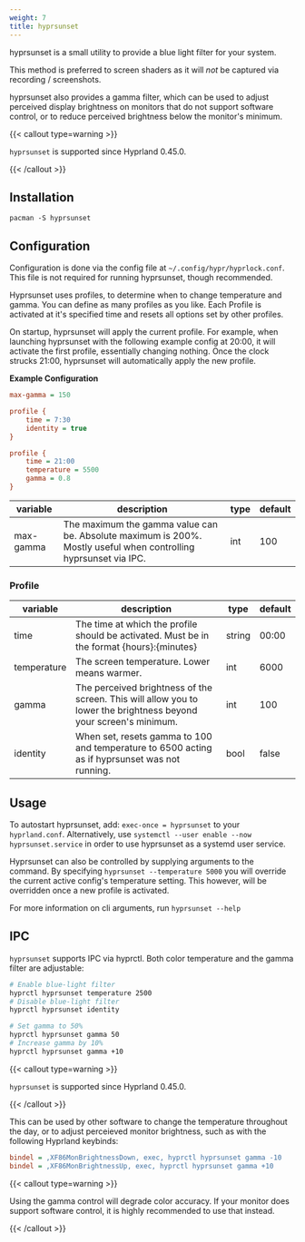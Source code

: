 ```yaml
---
weight: 7
title: hyprsunset
---
```


hyprsunset is a small utility to provide a blue light filter
for your system.

This method is preferred to screen shaders as it will _not_ be captured via recording / screenshots.

hyprsunset also provides a gamma filter, which can be used to
adjust perceived display brightness on monitors that do not
support software control, or to reduce perceived brightness
below the monitor's minimum.

{{< callout type=warning >}}

`hyprsunset` is supported since Hyprland 0.45.0.

{{< /callout >}}

## Installation

`pacman -S hyprsunset`

## Configuration

Configuration is done via the config file at `~/.config/hypr/hyprlock.conf`. This file is not required for running hyprsunset, though recommended.

Hyprsunset uses profiles, to determine when to change temperature and gamma. You can define as many profiles as you like. Each Profile is activated at it's specified time and resets all options set by other profiles.

On startup, hyprsunset will apply the current profile. For example, when launching hyprsunset with the following example config at 20:00, it will activate the first profile, essentially changing nothing. Once the clock strucks 21:00, hyprsunset will automatically apply the new profile.

**Example Configuration**
```ini
max-gamma = 150

profile {
    time = 7:30
    identity = true
}

profile {
    time = 21:00
    temperature = 5500
    gamma = 0.8
}
```


| variable | description | type | default |
| -- | -- | -- | -- |
| max-gamma | The maximum the gamma value can be. Absolute maximum is 200%. Mostly useful when controlling hyprsunset via IPC. | int | 100 |

### Profile

| variable | description | type | default |
| -- | -- | -- | -- |
| time | The time at which the profile should be activated. Must be in the format {hours}:{minutes} | string | 00:00 |
| temperature | The screen temperature. Lower means warmer. | int | 6000 |
| gamma | The perceived brightness of the screen. This will allow you to lower the brightness beyond your screen's minimum. | int | 100 |
| identity | When set, resets gamma to 100 and temperature to 6500 acting as if hyprsunset was not running. | bool | false |


## Usage

To autostart hyprsunset, add: `exec-once = hyprsunset` to your `hyprland.conf`.
Alternatively, use `systemctl --user enable --now hyprsunset.service` in order to use hyprsunset as a systemd user service.

Hyprsunset can also be controlled by supplying arguments to the command. By specifying `hyprsunset --temperature 5000` you will override the current active config's temperature setting. This however, will be overridden once a new profile is activated.

For more information on cli arguments, run `hyprsunset --help`

## IPC

`hyprsunset` supports IPC via hyprctl. Both color temperature and the gamma filter are adjustable:
```sh
# Enable blue-light filter
hyprctl hyprsunset temperature 2500
# Disable blue-light filter
hyprctl hyprsunset identity

# Set gamma to 50%
hyprctl hyprsunset gamma 50
# Increase gamma by 10%
hyprctl hyprsunset gamma +10
```

{{< callout type=warning >}}

`hyprsunset` is supported since Hyprland 0.45.0.

{{< /callout >}}

This can be used by other software to change the temperature throughout the day, or to adjust perceieved
monitor brightness, such as with the following Hyprland keybinds:
```ini
bindel = ,XF86MonBrightnessDown, exec, hyprctl hyprsunset gamma -10
bindel = ,XF86MonBrightnessUp, exec, hyprctl hyprsunset gamma +10
```

{{< callout type=warning >}}

Using the gamma control will degrade color accuracy. If your monitor does support software control, it is highly recommended to use that instead.

{{< /callout >}}
